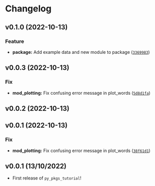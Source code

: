 # Changelog

<!--next-version-placeholder-->

## v0.1.0 (2022-10-13)
### Feature
* **package:** Add example data and new module to                  package ([`3369983`](https://github.com/pandalearnstocode/py-pkgs-tutorial/commit/3369983eb81ab0c7164add0c53591e4f00299e45))

## v0.0.3 (2022-10-13)
### Fix
* **mod_plotting:** Fix confusing error message in                  plot_words ([`5d8d1fa`](https://github.com/pandalearnstocode/py-pkgs-tutorial/commit/5d8d1fa15cb9a6438abfff1892054bfd1dafaadb))

## v0.0.2 (2022-10-13)


## v0.0.1 (2022-10-13)
### Fix
* **mod_plotting:** Fix confusing error message in                  plot_words ([`38f61d1`](https://github.com/pandalearnstocode/py-pkgs-tutorial/commit/38f61d1f8e4c7a2b38fb37d251f09e4e87ce979a))

## v0.0.1 (13/10/2022)

- First release of `py_pkgs_tutorial`!
